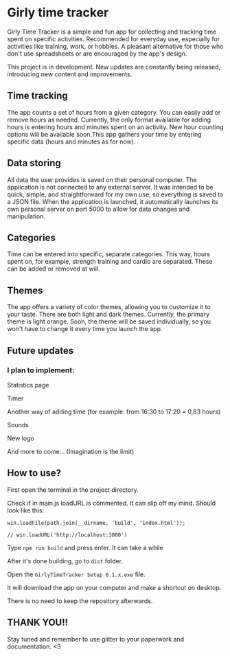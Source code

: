 # Girly time tracker

Girly Time Tracker is a simple and fun app for collecting and tracking time spent on specific activities. Recommended for everyday use, especially for activities like training, work, or hobbies. A pleasant alternative for those who don't use spreadsheets or are encouraged by the app's design.

This project is in development. New updates are constantly being released, introducing new content and improvements.

## Time tracking

The app counts a set of hours from a given category. You can easily add or remove hours as needed. Currently, the only format available for adding hours is entering hours and minutes spent on an activity. New hour counting options will be available soon.This app gathers your time by entering specific data (hours and minutes as for now). 

## Data storing

All data the user provides is saved on their personal computer. The application is not connected to any external server. It was intended to be quick, simple, and straightforward for my own use, so everything is saved to a JSON file. When the application is launched, it automatically launches its own personal server on port 5000 to allow for data changes and manipulation.

## Categories

Time can be entered into specific, separate categories. This way, hours spent on, for example, strength training and cardio are separated. These can be added or removed at will.

## Themes

The app offers a variety of color themes, allowing you to customize it to your taste. There are both light and dark themes. Currently, the primary theme is light orange. Soon, the theme will be saved individually, so you won't have to change it every time you launch the app.


## Future updates

### I plan to implement:

Statistics page

Timer

Another way of adding time (for example: from 16:30 to 17:20 = 0,83 hours)

Sounds

New logo

And more to come... (Imagination is the limit)


## How to use?
First open the terminal in the project directory.

Check if in main.js loadURL is commented. It can slip off my mind. Should look like this: 

`win.loadFile(path.join(__dirname, 'build', 'index.html'));`

`// win.loadURL('http://localhost:3000')`

Type `npm run build` and press enter. It can take a while

After it's done building, go to `dist` folder.

Open the `GirlyTimeTracker Setup 0.1.x.exe` file. 

It will download the app on your computer and make a shortcut on desktop. 

There is no need to keep the repository afterwards.

## THANK YOU!!

Stay tuned and remember to use glitter to your paperwork and documentation. <3